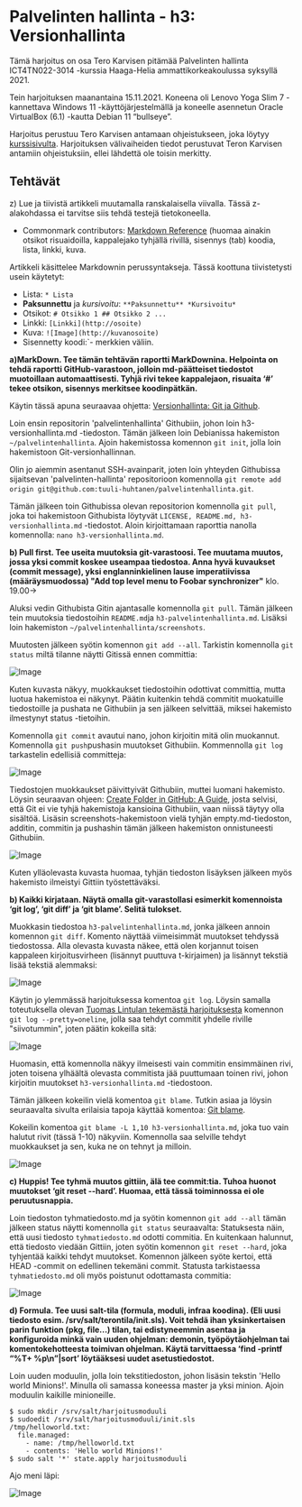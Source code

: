# Palvelinten hallinta - h3: Versionhallinta

Tämä harjoitus on osa Tero Karvisen pitämää Palvelinten hallinta ICT4TN022-3014 -kurssia 
Haaga-Helia ammattikorkeakoulussa syksyllä 2021.

Tein harjoituksen maanantaina 15.11.2021. Koneena oli Lenovo Yoga Slim 7 -kannettava 
Windows 11 -käyttöjärjestelmällä ja koneelle asennetun Oracle VirtualBox (6.1) -kautta
Debian 11 “bullseye”.

Harjoitus perustuu Tero Karvisen antamaan ohjeistukseen, joka löytyy 
[kurssisivulta](https://terokarvinen.com/2021/configuration-management-systems-palvelinten-hallinta-ict4tn022-2021-autumn/).
Harjoituksen välivaiheiden tiedot perustuvat Teron Karvisen antamiin 
ohjeistuksiin, ellei lähdettä ole toisin merkitty.

## Tehtävät

z) Lue ja tiivistä artikkeli muutamalla ranskalaisella viivalla. 
Tässä z-alakohdassa ei tarvitse siis tehdä testejä tietokoneella.

* Commonmark contributors: [Markdown Reference](https://commonmark.org/help/) 
(huomaa ainakin otsikot risuaidoilla, kappalejako tyhjällä rivillä,
 sisennys (tab) koodia, lista, linkki, kuva.

Artikkeli käsittelee Markdownin perussyntakseja. Tässä koottuna tiivistetysti
usein käytetyt:

* Lista: `* Lista`
* **Paksunnettu** ja *kursivoitu*: `**Paksunnettu** *Kursivoitu*`
* Otsikot: `# Otsikko 1 ## Otsikko 2 ...`
* Linkki: `[Linkki](http://osoite)`
* Kuva: `![Image](http://kuvanosoite)`
* Sisennetty koodi:`- merkkien väliin.

**a)MarkDown. Tee tämän tehtävän raportti MarkDownina. Helpointa on tehdä raportti 
GitHub-varastoon, jolloin md-päätteiset tiedostot muotoillaan automaattisesti. 
Tyhjä rivi tekee kappalejaon, risuaita ‘#’ tekee otsikon, sisennys merkitsee 
koodinpätkän.**

Käytin tässä apuna seuraavaa ohjetta: [Versionhallinta: Git ja Github](https://tkt-lapio.github.io/git/).

Loin ensin repositorin 'palvelintenhallinta' Githubiin, johon loin h3-versionhallinta.md -tiedoston. 
Tämän jälkeen loin Debianissa hakemiston `~/palvelintenhallinta`. Ajoin hakemistossa 
komennon `git init`, jolla loin hakemistoon Git-versionhallinnan. 

Olin jo aiemmin asentanut SSH-avainparit, joten loin yhteyden Githubissa sijaitsevan
'palvelinten-hallinta' repositorioon komennolla `git remote add origin git@github.com:tuuli-huhtanen/palvelintenhallinta.git`. 

Tämän jälkeen toin Githubissa olevan repositorion komennolla `git pull`, joka
toi hakemistoon Githubista löytyvät `LICENSE, README.md, h3-versionhallinta.md`
-tiedostot. Aloin kirjoittamaan raporttia nanolla komennolla: `nano h3-versionhallinta.md`.

**b) Pull first. Tee useita muutoksia git-varastoosi. Tee muutama muutos, 
jossa yksi commit koskee useampaa tiedostoa. Anna hyvä kuvaukset 
(commit message), yksi englanninkielinen lause imperatiivissa (määräysmuodossa) 
"Add top level menu to Foobar synchronizer"** klo. 19.00->

Aluksi vedin Githubista Gitin ajantasalle komennolla `git pull`. 
Tämän jälkeen tein muutoksia tiedostoihin `README.md`ja `h3-palvelintenhallinta.md`. Lisäksi
loin hakemiston `~/palvelintenhallinta/screenshots`.

Muutosten jälkeen syötin komennon `git add --all`. Tarkistin komennolla `git status` miltä tilanne näytti 
Gitissä ennen committia:

![Image](https://raw.githubusercontent.com/tuuli-huhtanen/palvelintenhallinta/main/screenshots/h3_2_b.png)

Kuten kuvasta näkyy, muokkaukset tiedostoihin odottivat committia, mutta luotua hakemistoa ei näkynyt.
Päätin kuitenkin tehdä commitit muokatuille tiedostoille ja pushata ne Githubiin ja sen jälkeen selvittää, miksei hakemisto ilmestynyt status -tietoihin.

Komennolla `git commit` avautui nano, johon kirjoitin mitä olin muokannut. Komennolla 
`git push`pushasin muutokset Githubiin. Kommennolla `git log` tarkastelin edellisiä committeja:

![Image](https://raw.githubusercontent.com/tuuli-huhtanen/palvelintenhallinta/main/screenshots/h3_3_b.png)

Tiedostojen muokkaukset päivittyivät Githubiin, muttei luomani hakemisto. Löysin seuraavan
ohjeen: [Create Folder in GitHub: A Guide](https://careerkarma.com/blog/git-create-folder-in-github/), josta selvisi, että Git ei vie tyhjä hakemistoja kansioina Githubiin, vaan niissä täytyy olla sisältöä. Lisäsin screenshots-hakemistoon vielä tyhjän empty.md-tiedoston, additin, commitin ja pushashin tämän jälkeen hakemiston onnistuneesti Githubiin.

![Image](https://raw.githubusercontent.com/tuuli-huhtanen/palvelintenhallinta/main/screenshots/h3_5_b.png)

Kuten ylläolevasta kuvasta huomaa, tyhjän tiedoston lisäyksen jälkeen myös hakemisto ilmeistyi Gittiin työstettäväksi.

**b) Kaikki kirjataan. Näytä omalla git-varastollasi esimerkit komennoista ‘git log’, ‘git diff’ ja ‘git blame’. Selitä tulokset.**

Muokkasin tiedostoa `h3-palvelintenhallinta.md`, jonka jälkeen annoin komennon `git diff`. 
Komento näyttää viimeisimmät muutokset tehdyssä tiedostossa. Alla olevasta kuvasta näkee,
että olen korjannut toisen kappaleen kirjoitusvirheen (lisännyt puuttuva t-kirjaimen) ja lisännyt tekstiä lisää tekstiä alemmaksi:

![Image](https://raw.githubusercontent.com/tuuli-huhtanen/palvelintenhallinta/main/screenshots/h3_6_c.png)

Käytin jo ylemmässä harjoituksessa komentoa `git log`. Löysin samalla toteutuksella olevan [Tuomas Lintulan tekemästä harjoituksesta](https://github.com/tuomaslin/palvelintenhallinta/blob/main/MarkDown.md) komennon 
`git log --pretty=oneline`, jolla saa tehdyt commitit yhdelle riville "siivotummin", joten päätin kokeilla sitä:

![Image](https://raw.githubusercontent.com/tuuli-huhtanen/palvelintenhallinta/main/screenshots/h3_7_c.png)

Huomasin, että komennolla näkyy ilmeisesti vain commitin ensimmäinen rivi, joten toisena ylhäältä olevasta commitista jää puuttumaan toinen rivi, johon kirjoitin muutokset `h3-versionhallinta.md` -tiedostoon.

Tämän jälkeen kokeilin vielä komentoa `git blame`. Tutkin asiaa ja löysin seuraavalta sivulta erilaisia tapoja käyttää komentoa: [Git blame](https://www.atlassian.com/git/tutorials/inspecting-a-repository/git-blame).

Kokeilin komentoa `git blame -L 1,10 h3-versionhallinta.md`, joka tuo vain halutut rivit (tässä 1-10) näkyviin.
Komennolla saa selville tehdyt muokkaukset ja sen, kuka ne on tehnyt ja milloin.

![Image](https://raw.githubusercontent.com/tuuli-huhtanen/palvelintenhallinta/main/screenshots/h3_8_c.png)

**c) Huppis! Tee tyhmä muutos gittiin, älä tee commit:tia. Tuhoa huonot muutokset ‘git reset --hard’. Huomaa, että tässä toiminnossa ei ole peruutusnappia.**

Loin tiedoston tyhmatiedosto.md ja syötin komennon `git add --all` tämän jälkeen status näytti komennolla `git status` seuraavalta:
Statuksesta näin, että uusi tiedosto `tyhmatiedosto.md` odotti commitia. En kuitenkaan halunnut, että tiedosto viedään Gittiin, joten syötin komennon `git reset --hard`, joka tyhjentää kaikki tehdyt muutokset. Komennon jälkeen syöte kertoi, että HEAD -commit on edellinen tekemäni commit. Statusta tarkistaessa `tyhmatiedosto.md` oli myös poistunut odottamasta commitia:

![Image](https://raw.githubusercontent.com/tuuli-huhtanen/palvelintenhallinta/main/screenshots/h3_10_c.png)

**d) Formula. Tee uusi salt-tila (formula, moduli, infraa koodina). (Eli uusi tiedosto esim. /srv/salt/terontila/init.sls). Voit tehdä ihan yksinkertaisen parin funktion (pkg, file...) tilan, tai edistyneemmin asentaa ja konfiguroida minkä vain uuden ohjelman: demonin, työpöytäohjelman tai komentokehotteesta toimivan ohjelman. Käytä tarvittaessa ‘find -printf “%T+ %p\n”|sort’ löytääksesi uudet asetustiedostot.**

Loin uuden moduulin, jolla loin tekstitiedoston, johon lisäsin tekstin 'Hello world Minions!'. Minulla oli samassa koneessa 
master ja yksi minion. Ajoin moduulin kaikille minioneille. 

```
$ sudo mkdir /srv/salt/harjoitusmoduuli
$ sudoedit /srv/salt/harjoitusmoduuli/init.sls
/tmp/helloworld.txt:
  file.managed:
    - name: /tmp/helloworld.txt
    - contents: 'Hello world Minions!'
$ sudo salt '*' state.apply harjoitusmoduuli
```

Ajo meni läpi:

![Image](https://raw.githubusercontent.com/tuuli-huhtanen/palvelintenhallinta/main/screenshots/h3_11_d.png)


